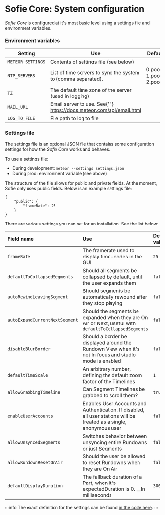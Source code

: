 # Sofie&nbsp;Core: System configuration

_Sofie&nbsp;Core_ is configured at it's most basic level using a settings file and environment variables.

### Environment variables

<table>
	<thead>
		<tr>
			<th>Setting</th>
			<th>Use</th>
			<th>Default value</th>
			<th>Example</th>
		</tr>
	</thead>
	<tbody>
		<tr>
			<td>
				<code>METEOR_SETTINGS</code>
			</td>
			<td>Contents of settings file (see below)</td>
			<td></td>
			<td>
				<code>$(cat settings.json)</code>
			</td>
		</tr>
		<tr>
			<td>
				<code>NTP_SERVERS</code>
			</td>
			<td>List of time servers to sync the system to (comma separated).</td>
			<td>
				0.pool.ntp.org,
				<br />
				1.pool.ntp.org,
				<br />
				2.pool.ntp.org
			</td>
			<td></td>
		</tr>
		<tr>
			<td>
				<code>TZ</code>
			</td>
			<td>The default time zone of the server (used in logging)</td>
			<td></td>
			<td>
				<code>Europe/Amsterdam</code>
			</td>
		</tr>
		<tr>
			<td>
				<code>MAIL_URL</code>
			</td>
			<td>
				Email server to use. See{' '}
				<a href="https://docs.meteor.com/api/email.html">https://docs.meteor.com/api/email.html</a>
			</td>
			<td></td>
			<td>
				<code>smtps://USERNAME:PASSWORD@HOST:PORT</code>
			</td>
		</tr>
		<tr>
			<td>
				<code>LOG_TO_FILE</code>
			</td>
			<td>File path to log to file</td>
			<td></td>
			<td>
				<code>/logs/core/</code>
			</td>
		</tr>
	</tbody>
</table>

### Settings file

The settings file is an optional JSON file that contains some configuration settings for how the _Sofie&nbsp;Core_ works and behaves.

To use a settings file:

* During development: `meteor --settings settings.json`
* During prod: environment variable \(see above\)

The structure of the file allows for public and private fields. At the moment, Sofie only uses public fields. Below is an example settings file:

```text
{
    "public": {
        "frameRate": 25
    }
}
```

There are various settings you can set for an installation. See the list below:

| **Field name**                 | Use                                                                                                                  | Default value |
| :----------------------------- | :------------------------------------------------------------------------------------------------------------------- | :------------ |
| `frameRate`                    | The framerate used to display time-codes in the GUI                                                                  | `25`          |
| `defaultToCollapsedSegments`   | Should all segments be collapsed by default, until the user expands them                                             | `false`       |
| `autoRewindLeavingSegment`     | Should segments be automatically rewound after they stop playing                                                     | `false`       |
| `autoExpandCurrentNextSegment` | Should the segments be expanded when they are On Air or Next, useful with `defaultToCollapsedSegments`               | `false`       |
| `disableBlurBorder`            | Should a border be displayed around the Rundown View when it's not in focus and studio mode is enabled               | `false`       |
| `defaultTimeScale`             | An arbitrary number, defining the default zoom factor of the Timelines                                               | `1`           |
| `allowGrabbingTimeline`        | Can Segment Timelines be grabbed to scroll them?                                                                     | `true`        |
| `enableUserAccounts`           | Enables User Accounts and Authentication. If disabled, all user stations will be treated as a single, anonymous user | `false`       |
| `allowUnsyncedSegments`        | Switches behavior between unsyncing entire Rundowns or just Segments                                                 | `false`       |
| `allowRundownResetOnAir`       | Should the user be allowed to reset Rundowns when they are On Air                                                    | `false`       |
| `defaultDisplayDuration`       | The fallback duration of a Part, when it's expectedDuration is 0. \_\_In milliseconds                                | `3000`        |


:::info
The exact definition for the settings can be found [in the code here](https://github.com/nrkno/sofie-core/blob/master/meteor/lib/Settings.ts#L12).
:::



